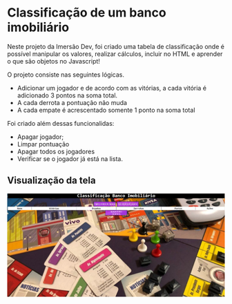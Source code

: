 # Classificação de um banco imobiliário

Neste projeto da Imersão Dev, foi criado uma tabela de classificação onde é possível manipular os valores, realizar cálculos, incluir no HTML e aprender o que são objetos no Javascript!

O projeto consiste nas seguintes lógicas.
- Adicionar um jogador e de acordo com as vitórias, a cada vitória é adicionado 3 pontos na soma total. 
- A cada derrota a pontuação não muda
- A cada empate é acrescentado somente 1 ponto na soma total

Foi criado além dessas funcionalidas:
- Apagar jogador;
- Limpar pontuação
- Apagar todos os jogadores
- Verificar se o jogador já está na lista.

## Visualização da tela

![Homepage image](images/tela.jpeg)